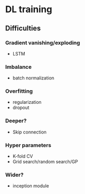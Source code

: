 # DL training

## Difficulties
### Gradient vanishing/exploding
- LSTM
### Imbalance
- batch normalization
### Overfitting
- regularization
- dropout
### Deeper?
- Skip connection
### Hyper parameters
- K-fold CV
- Grid search/random search/GP
### Wider?
- inception module

<!--stackedit_data:
eyJoaXN0b3J5IjpbLTM5NjA1NDkwNSwxNTQ2NzM3OTM2LDE0NT
czNzY5MDUsMTY3MTE2ODE1OF19
-->